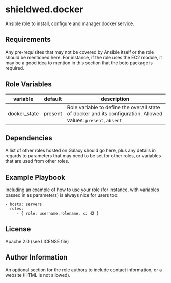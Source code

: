# shieldwed.docker

Ansible role to install, configure and manager docker service.

Requirements
------------

Any pre-requisites that may not be covered by Ansible itself or the role should be mentioned here. For instance, if the role uses the EC2 module, it may be a good idea to mention in this section that the boto package is required.

Role Variables
--------------

| variable | default | description |
|----------|---------|-------------|
| docker_state | present | Role variable to define the overall state of docker and its configuration. Allowed values: `present`, `absent` |

Dependencies
------------

A list of other roles hosted on Galaxy should go here, plus any details in regards to parameters that may need to be set for other roles, or variables that are used from other roles.

Example Playbook
----------------

Including an example of how to use your role (for instance, with variables passed in as parameters) is always nice for users too:

    - hosts: servers
      roles:
         - { role: username.rolename, x: 42 }

License
-------

Apache 2.0 (see LICENSE file)

Author Information
------------------

An optional section for the role authors to include contact information, or a website (HTML is not allowed).
